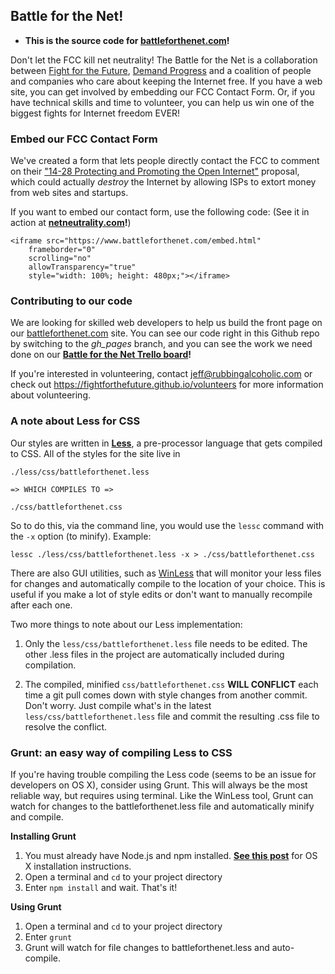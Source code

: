 Battle for the Net!
-------------------

* **This is the source code for [battleforthenet.com][1]!**

Don't let the FCC kill net neutrality! The Battle for the Net is a
collaboration between [Fight for the Future][4], [Demand Progress][5] and a
coalition of people and companies who care about keeping the Internet free.
If you have a web site, you can get involved by embedding our FCC Contact
Form. Or, if you have technical skills and time to volunteer, you can help us
win one of the biggest fights for Internet freedom EVER!


### Embed our FCC Contact Form

We've created a form that lets people directly contact the FCC to comment on
their ["14-28 Protecting and Promoting the Open Internet"][2] proposal,
which could actually _destroy_ the Internet by allowing ISPs to extort money
from web sites and startups.

If you want to embed our contact form, use the following code: (See it in
action at **[netneutrality.com][6]!**)

    <iframe src="https://www.battleforthenet.com/embed.html"
        frameborder="0"
        scrolling="no"
        allowTransparency="true"
        style="width: 100%; height: 480px;"></iframe>


### Contributing to our code

We are looking for skilled web developers to help us build the front page on
our [battleforthenet.com][1] site. You can see our code right in this Github
repo by switching to the _gh_pages_ branch, and you can see the work we need
done on our **[Battle for the Net Trello board][3]!**

If you're interested in volunteering, contact <jeff@rubbingalcoholic.com> or
check out https://fightforthefuture.github.io/volunteers for more information
about volunteering.

### A note about Less for CSS

Our styles are written in **[Less][7]**, a pre-processor language that gets
compiled to CSS. All of the styles for the site live in
 
    ./less/css/battleforthenet.less

    => WHICH COMPILES TO =>

    ./css/battleforthenet.css

So to do this, via the command line, you would use the `lessc` command with the
`-x` option (to minify). Example:

    lessc ./less/css/battleforthenet.less -x > ./css/battleforthenet.css

There are also GUI utilities, such as [WinLess][8] that will monitor your less
files for changes and automatically compile to the location of your choice.
This is useful if you make a lot of style edits or don't want to manually
recompile after each one.

Two more things to note about our Less implementation:

1. Only the `less/css/battleforthenet.less` file needs to be edited. The other
   .less files in the project are automatically included during compilation.

2. The compiled, minified `css/battleforthenet.css` **WILL CONFLICT** each time
   a git pull comes down with style changes from another commit. Don't worry.
   Just compile what's in the latest `less/css/battleforthenet.less` file and
   commit the resulting .css file to resolve the conflict.

### Grunt: an easy way of compiling Less to CSS

If you're having trouble compiling the Less code (seems to be an issue for
developers on OS X), consider using Grunt. This will always be the most reliable
way, but requires using terminal. Like the WinLess tool, Grunt can watch for
changes to the battleforthenet.less file and automatically minify and compile.

**Installing Grunt**

1. You must already have Node.js and npm installed.
   [**See this post**][9] for OS X installation instructions.
2. Open a terminal and `cd` to your project directory
3. Enter `npm install` and wait. That's it!

**Using Grunt**

1. Open a terminal and `cd` to your project directory
2. Enter `grunt`
3. Grunt will watch for file changes to battleforthenet.less and auto-compile.



[1]: https://www.battleforthenet.com
[2]: http://www.fcc.gov/comments
[3]: https://trello.com/b/sAJITt1g/battle-for-the-net
[4]: https://www.fightforthefuture.org
[5]: http://www.demandprogress.org
[6]: http://www.netneutrality.com
[7]: http://lesscss.org/
[8]: http://winless.org/
[9]: http://coolestguidesontheplanet.com/installing-node-js-osx-10-9-mavericks/
